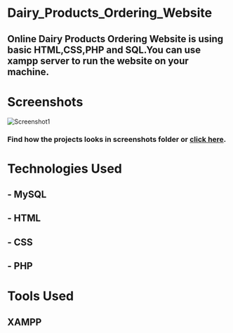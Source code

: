 # Dairy_Products_Ordering_Website
## Online Dairy Products Ordering Website is using basic HTML,CSS,PHP and SQL.You can use xampp server to run the website on your machine.

# Screenshots

![Screenshot1](https://user-images.githubusercontent.com/60010940/148631378-32def098-0d48-4d65-bf1b-a37df430c535.png)
### Find how the projects looks in screenshots folder or [click here](https://github.com/dhanashri10/Dairy_Products_Ordering_Website/tree/main/screenshort).
# Technologies Used
## - MySQL
## - HTML
## - CSS
## - PHP
# Tools Used
## XAMPP

